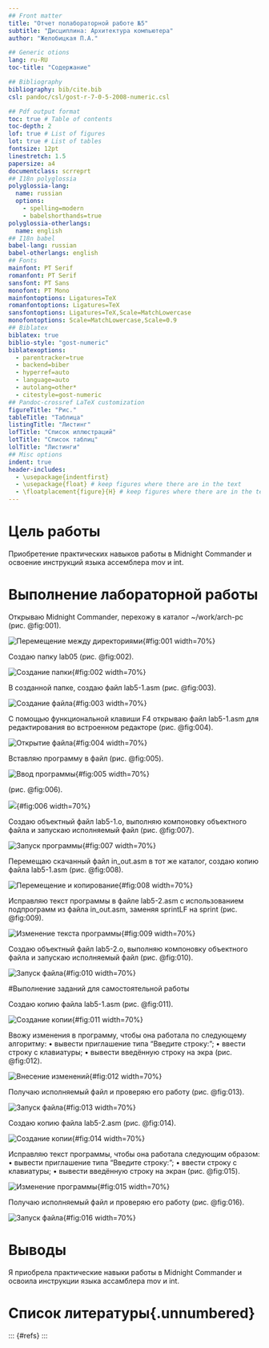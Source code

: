 ```yaml
---
## Front matter
title: "Отчет полабораторной работе №5"
subtitle: "Дисциплина: Архитектура компьютера"
author: "Желобицкая П.А."

## Generic otions
lang: ru-RU
toc-title: "Содержание"

## Bibliography
bibliography: bib/cite.bib
csl: pandoc/csl/gost-r-7-0-5-2008-numeric.csl

## Pdf output format
toc: true # Table of contents
toc-depth: 2
lof: true # List of figures
lot: true # List of tables
fontsize: 12pt
linestretch: 1.5
papersize: a4
documentclass: scrreprt
## I18n polyglossia
polyglossia-lang:
  name: russian
  options:
	- spelling=modern
	- babelshorthands=true
polyglossia-otherlangs:
  name: english
## I18n babel
babel-lang: russian
babel-otherlangs: english
## Fonts
mainfont: PT Serif
romanfont: PT Serif
sansfont: PT Sans
monofont: PT Mono
mainfontoptions: Ligatures=TeX
romanfontoptions: Ligatures=TeX
sansfontoptions: Ligatures=TeX,Scale=MatchLowercase
monofontoptions: Scale=MatchLowercase,Scale=0.9
## Biblatex
biblatex: true
biblio-style: "gost-numeric"
biblatexoptions:
  - parentracker=true
  - backend=biber
  - hyperref=auto
  - language=auto
  - autolang=other*
  - citestyle=gost-numeric
## Pandoc-crossref LaTeX customization
figureTitle: "Рис."
tableTitle: "Таблица"
listingTitle: "Листинг"
lofTitle: "Список иллюстраций"
lotTitle: "Список таблиц"
lolTitle: "Листинги"
## Misc options
indent: true
header-includes:
  - \usepackage{indentfirst}
  - \usepackage{float} # keep figures where there are in the text
  - \floatplacement{figure}{H} # keep figures where there are in the text
---
```


# Цель работы

Приобретение практических навыков работы в Midnight Commander и освоение инструкций
языка ассемблера mov и int.

# Выполнение лабораторной работы

Открываю Midnight Commander, перехожу в каталог ~/work/arch-pc (рис. @fig:001).

![Перемещение между директориями](image/2.png){#fig:001 width=70%}

Создаю папку lab05 (рис. @fig:002).

![Создание папки](image/3.png){#fig:002 width=70%}

В созданной папке, создаю файл lab5-1.asm (рис. @fig:003).

![Создание файла](image/4.png){#fig:003 width=70%}

С помощью функциональной клавиши F4 открываю файл lab5-1.asm для редактирования во встроенном редакторе (рис. @fig:004).

![Открытие файла](image/5.png){#fig:004 width=70%}

Вставляю программу в файл (рис. @fig:005).

![Ввод программы](image/6.png){#fig:005 width=70%}

 (рис. @fig:006).
 
 ![ ](image/7.png){#fig:006 width=70%}
 
Создаю объектный файл lab5-1.o, выполняю компоновку объектного файла и запускаю исполняемый файл (рис. @fig:007).

![Запуск программы](image/8.png){#fig:007 width=70%}

Перемещаю скачанный файл in_out.asm в тот же каталог, создаю копию файла lab5-1.asm (рис. @fig:008).

![Перемещение и копирование](image/11.png){#fig:008 width=70%}

Исправляю текст программы в файле lab5-2.asm с использованием подпрограмм из файла in_out.asm, заменяя sprintLF на sprint (рис. @fig:009).

![Изменение текста программы](image/12.png){#fig:009 width=70%}

Создаю объектный файл lab5-2.o, выполняю компоновку объектного файла и запускаю исполняемый файл (рис. @fig:010).

![Запуск файла](image/13.png){#fig:010 width=70%}

#Выполнение заданий для самостоятельной работы

Создаю копию файла lab5-1.asm (рис. @fig:011).

![Создание копии](image/15.png){#fig:011 width=70%}

Ввожу изменения в программу, чтобы она работала по следующему алгоритму:
• вывести приглашение типа “Введите строку:”;
• ввести строку с клавиатуры;
• вывести введённую строку на экра (рис. @fig:012).

![Внесение изменений](image/16.png){#fig:012 width=70%}

Получаю исполняемый файл и проверяю его работу (рис. @fig:013).

![Запуск файла](image/17.png){#fig:013 width=70%}

Создаю копию файла lab5-2.asm (рис. @fig:014).

![Создание копии](image/18.png){#fig:014 width=70%}

Исправляю текст программы, чтобы она работала следующим образом:
• вывести приглашение типа “Введите строку:”;
• ввести строку с клавиатуры;
• вывести введённую строку на экран (рис. @fig:015).

![Изменение программы](image/19.png){#fig:015 width=70%}

Получаю исполняемый файл и проверяю его работу (рис. @fig:016).

![Запуск файла](image/20.png){#fig:016 width=70%}

# Выводы

Я приобрела практические навыки работы в Midnight Commander и освоила инструкции языка ассамблера mov и int.

# Список литературы{.unnumbered}

::: {#refs}
:::
